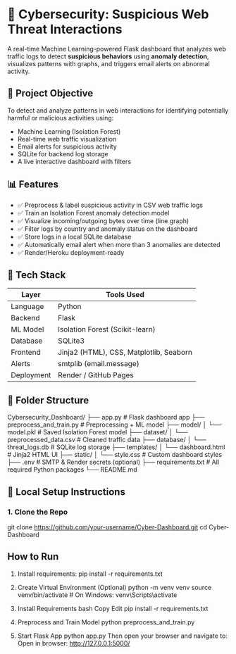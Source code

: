 # 🚨 Cybersecurity: Suspicious Web Threat Interactions
A real-time Machine Learning-powered Flask dashboard that analyzes web traffic logs to detect **suspicious behaviors** using **anomaly detection**, visualizes patterns with graphs, and triggers email alerts on abnormal activity.



## 📌 Project Objective
To detect and analyze patterns in web interactions for identifying potentially harmful or malicious activities using:
- Machine Learning (Isolation Forest)
- Real-time web traffic visualization
- Email alerts for suspicious activity
- SQLite for backend log storage
- A live interactive dashboard with filters

## 📊 Features
- ✅ Preprocess & label suspicious activity in CSV web traffic logs
- ✅ Train an Isolation Forest anomaly detection model
- ✅ Visualize incoming/outgoing bytes over time (line graph)
- ✅ Filter logs by country and anomaly status on the dashboard
- ✅ Store logs in a local SQLite database
- ✅ Automatically email alert when more than 3 anomalies are detected
- ✅ Render/Heroku deployment-ready

## 🧰 Tech Stack

| Layer          | Tools Used                                      |
|----------------|-------------------------------------------------|
| Language       | Python                                          |
| Backend        | Flask                                           |
| ML Model       | Isolation Forest (Scikit-learn)                 |
| Database       | SQLite3                                         |
| Frontend       | Jinja2 (HTML), CSS, Matplotlib, Seaborn         |
| Alerts         | smtplib (email.message)                         |
| Deployment     | Render / GitHub Pages                           |

## 📂 Folder Structure
Cybersecurity_Dashboard/
├── app.py # Flask dashboard app
├── preprocess_and_train.py # Preprocessing + ML model
├── model/
│ └── model.pkl # Saved Isolation Forest model
├── dataset/
│ └── preprocessed_data.csv # Cleaned traffic data
├── database/
│ └── threat_logs.db # SQLite log storage
├── templates/
│ └── dashboard.html # Jinja2 HTML UI
├── static/
│ └── style.css # Custom dashboard styles
├── .env # SMTP & Render secrets (optional)
├── requirements.txt # All required Python packages
└── README.md

## 🧪 Local Setup Instructions
### 1. Clone the Repo
git clone https://github.com/your-username/Cyber-Dashboard.git
cd Cyber-Dashboard

## How to Run
1. Install requirements:
pip install -r requirements.txt

2. Create Virtual Environment (Optional)
python -m venv venv
source venv/bin/activate  # On Windows: venv\\Scripts\\activate

3. Install Requirements
bash
Copy
Edit
pip install -r requirements.txt
4. Preprocess and Train Model
python preprocess_and_train.py
5. Start Flask App
python app.py
Then open your browser and navigate to:
Open in browser: http://127.0.0.1:5000/